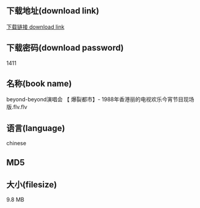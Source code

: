 ## 下载地址(download link)
[下载链接 download link](https://voluble-croquembouche-d321dc.netlify.app/?s=beyond-beyond%E6%BC%94%E5%94%B1%E4%BC%9A+%E3%80%90+%E7%88%86%E8%A3%82%E9%83%BD%E5%B8%82%E3%80%91-+1988%E5%B9%B4%E9%A6%99%E6%B8%AF%E4%B8%BD%E7%9A%84%E7%94%B5%E8%A7%86%E6%AC%A2%E4%B9%90%E4%BB%8A%E5%AE%B5%E8%8A%82%E7%9B%AE%E7%8E%B0%E5%9C%BA%E7%89%88.flv)

## 下载密码(download password)
1411

## 名称(book name)
beyond-beyond演唱会 【 爆裂都市】- 1988年香港丽的电视欢乐今宵节目现场版.flv.flv

## 语言(language)
chinese

## MD5


## 大小(filesize)
9.8 MB
